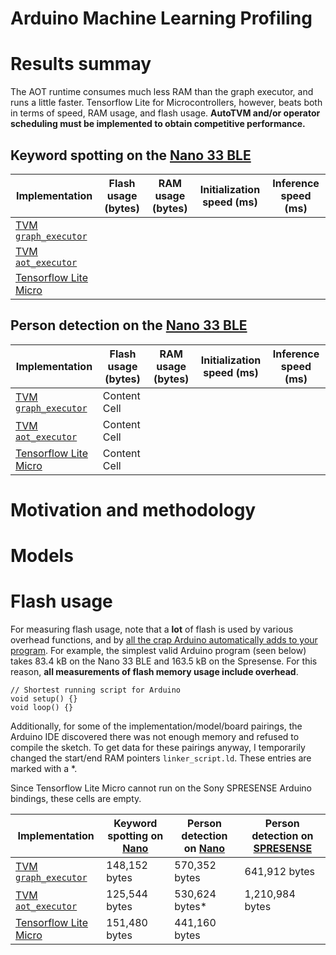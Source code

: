 # Arduino Machine Learning Profiling


# Results summay
The AOT runtime consumes much less RAM than the graph executor, and runs a little faster. Tensorflow Lite for Microcontrollers, however, beats both in terms of speed, RAM usage, and flash usage. **AutoTVM and/or operator scheduling must be implemented to obtain competitive performance.**

## Keyword spotting on the [Nano 33 BLE](https://store.arduino.cc/usa/nano-33-ble)
| Implementation | Flash usage (bytes) | RAM usage (bytes) | Initialization speed (ms) | Inference speed (ms) |
| -------------- | ------------------- | ----------------- | ------------------------- | -------------------- |
| [TVM `graph_executor`](https://github.com/apache/tvm/pull/8493)  |
| [TVM `aot_executor`](https://github.com/apache/tvm/pull/8578)    |
| [Tensorflow Lite Micro](https://github.com/tensorflow/tflite-micro)    |

## Person detection on the [Nano 33 BLE](https://store.arduino.cc/usa/nano-33-ble)
| Implementation | Flash usage (bytes) | RAM usage (bytes) | Initialization speed (ms) | Inference speed (ms) |
| -------------- | ------------------- | ----------------- | ------------------------- | -------------------- |
| [TVM `graph_executor`](https://github.com/apache/tvm/pull/8493)  | Content Cell  |
| [TVM `aot_executor`](https://github.com/apache/tvm/pull/8578)    | Content Cell  |
| [Tensorflow Lite Micro](https://github.com/tensorflow/tflite-micro)    | Content Cell  |


# Motivation and methodology

# Models

# Flash usage

For measuring flash usage, note that a **lot** of flash is used by various overhead functions, and by [all the crap Arduino automatically adds to your program](https://arduino.github.io/arduino-cli/latest/sketch-build-process/). For example, the simplest valid Arduino program (seen below) takes 83.4 kB on the Nano 33 BLE and 163.5 kB on the Spresense. For this reason, **all measurements of flash memory usage include overhead**.

```arduino
// Shortest running script for Arduino
void setup() {}
void loop() {}
```

Additionally, for some of the implementation/model/board pairings, the Arduino IDE discovered there was not enough memory and refused to compile the sketch. To get data for these pairings anyway, I temporarily changed the start/end RAM pointers `linker_script.ld`. These entries are marked with a \*. 

Since Tensorflow Lite Micro cannot run on the Sony SPRESENSE Arduino bindings, these cells are empty.

| Implementation | Keyword spotting on [Nano](https://store.arduino.cc/usa/nano-33-ble) | Person detection on [Nano](https://store.arduino.cc/usa/nano-33-ble) | Person detection on [SPRESENSE](https://developer.sony.com/develop/spresense/) |
| - | - | - | - |
| [TVM `graph_executor`](https://github.com/apache/tvm/pull/8493)     | 148,152 bytes | 570,352 bytes  | 641,912 bytes |
| [TVM `aot_executor`](https://github.com/apache/tvm/pull/8578)       | 125,544 bytes | 530,624 bytes* | 1,210,984 bytes |
| [Tensorflow Lite Micro](https://github.com/tensorflow/tflite-micro) | 151,480 bytes | 441,160 bytes  | |

